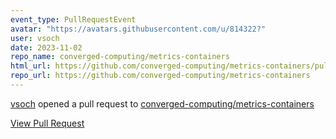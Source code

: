 ```yaml
---
event_type: PullRequestEvent
avatar: "https://avatars.githubusercontent.com/u/814322?"
user: vsoch
date: 2023-11-02
repo_name: converged-computing/metrics-containers
html_url: https://github.com/converged-computing/metrics-containers/pull/32
repo_url: https://github.com/converged-computing/metrics-containers
---
```


<a href='https://github.com/vsoch' target='_blank'>vsoch</a> opened a pull request to <a href='https://github.com/converged-computing/metrics-containers' target='_blank'>converged-computing/metrics-containers</a>

<a href='https://github.com/converged-computing/metrics-containers/pull/32' target='_blank'>View Pull Request</a>